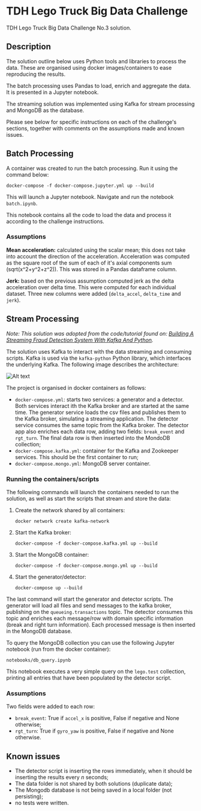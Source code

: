 # TDH Lego Truck Big Data Challenge
TDH Lego Truck Big Data Challenge No.3 solution. 

## Description
The solution outline below uses Python tools and libraries to process the data. These are organised using docker images/containers to ease reproducing the results. 

The batch processing uses Pandas to load, enrich and aggregate the data. It is presented in a Jupyter notebook.

The streaming solution was implemented using Kafka for stream processing and MongoDB as the database. 

Please see below for specific instructions on each of the challenge's sections, together with  comments on the assumptions made and known issues. 

## Batch Processing
A container was created to run the batch processing. Run it using the command below: 

```docker-compose -f docker-compose.jupyter.yml up --build```

This will launch a Jupyter notebook. Navigate and run the notebook `batch.ipynb`.

This notebook contains all the code to load the data and process it according to the challenge instructions. 

### Assumptions

**Mean acceleration:** calculated using the scalar mean; this does not take into account the direction of the acceleration. Acceleration was computed as the square root of the sum of each of it's axial components sum (sqrt(x^2+y^2+z^2)). 
This was stored in a Pandas dataframe column. 

**Jerk:** based on the previous assumption computed jerk as the delta acceleration over delta time. This were computed for each individual dataset. Three new columns were added (`delta_accel`, `delta_time` and `jerk`).

## Stream Processing 

_Note: This solution was adopted from the code/tutorial found on: 
[Building A Streaming Fraud Detection System With Kafka And Python](https://blog.florimondmanca.com/building-a-streaming-fraud-detection-system-with-kafka-and-python)._ 

The solution uses Kafka to interact with the data streaming and consuming scripts. Kafka is used via the `kafka-python` Python library, which interfaces the underlying Kafka. The following image describes the architecture: 

![Alt text](/img/tdh_lego_arch.png?raw=true "Streaming solution architecture diagram")

The project is organised in docker containers as follows: 
* `docker-compose.yml`: starts two  services: a generator and a detector. Both services interact ith the Kafka broker and are started at the same time. The generator service loads the csv files and publishes them to the Kafka broker, simulating a streaming application. The detector service consumes the same topic from  the Kafka broker. The detector app also enriches each data row, adding two fields: `break_event` and `rgt_turn`. The final data row is then inserted into the MondoDB collection;
* `docker-compose.kafka.yml`: container for the Kafka and Zookeeper services. This should be the first container to run;
* `docker-compose.mongo.yml`: MongoDB server container. 

### Running the containers/scripts
The following commands will launch the containers needed to run the solution, as well as start the scripts that stream and store the data: 
1. Create the network shared by all containers:

   ```docker network create kafka-network```
1. Start the Kafka broker:

    ```docker-compose -f docker-compose.kafka.yml up --build``` 
2. Start the MongoDB container:

   ```docker-compose -f docker-compose.mongo.yml up --build```
3. Start the generator/detector:
  
   ```docker-compose up --build```

The last command will start the generator and detector scripts. The generator will load all files and send messages to the kafka broker, publishing on the `queueing.transactions` topic. The detector consumes this topic and enriches each message/row with domain specific information (break and right turn information). Each processed message is then inserted in the MongoDB database.

To query the MongoDB collection you can use the following Jupyter notebook (run from the docker container): 
   
   ```notebooks/db_query.ipynb```

This notebook executes a very simple query on the `lego.test` collection,  printing all entries that have been populated by the detector script.

### Assumptions
Two fields were added to each row: 
* `break_event`: True if `accel_x` is positive, False if negative and None otherwise;
* `rgt_turn`: True if `gyro_yaw` is positive, False if negative and None otherwise.

## Known issues
* The detector script is inserting the rows immediately, when it should be inserting the results every _n_ seconds; 
* The data folder is not shared by both solutions (duplicate data);
* The Mongodb database is not being saved in a local folder (not persisting);
* no tests were written.
